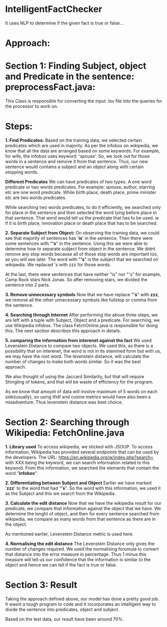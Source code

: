 # IntelligentFactChecker
It uses NLP to determine if the given fact is true or false...

# Approach:
# Section 1: Finding Subject, object and Predicate in the sentence: preprocessFact.java: 
This Class is responsible for converting the input .tsv file into the queries for the processor to work on. 

# Steps:
**1. Find Predicates:** Based on the training data, we selected certain predicates which are used in majority. As per the infobox on wikipedia, we know that all the data are arranged based on some keywords. For example, for wife, the infobox uses keyword: 'spouse'. So, we look out for those words in a sentence and remove it from that sentence. Thus, our new sentence would contains a subject and an object along with certain stopping words.

**Different Predicates**
We can have predicates of two types. A one word predicate or two words predicates. For example: spouse, author, starring etc are one word predicate. While birth place, death place, prime minister etc are two words predicates.

While searching two words predicates, to do it efficiently, we searched only for place in the sentence and then selected the word lying before place in that sentence. That word would tell us the predicate that has to be used. ie if it is birth place, innovation place or death place that has to be searched.


**2. Separate Subject from Object:**
On observing the training data, we could see that majority of sentences has '**is**' in the sentence. Then there were some sentences with "**'s**" in the sentence. Using this we were able to determine how to separate subject from object in the sentence. We didnt remove any stop words because all of those stop words are important too, as you will see later. The word with "**'s**" is the subject that we searched on wikipedia. We replaced 's with zzz for those words.

At the last, there were sentences that have neither "is" nor "'s" for example, Camp Rock stars Nick Jonas.
So after removing stars, we divided the sentence into 2 parts.


**3. Remove unnecessary symbols**
Now that we have replace "**'s**" with **zzz**, we remove all the other unnecessary symbols like fullstop or comma from the sentence.

**4. Searching through Internet**
After performing the above three steps, we are left with a tuple with Subject, Object and a predicate. 
For searching, we use Wikipedia infobox. The class FetchOnline.java is responsible for doing this. The next section describes this approach in details. 

**5. comparing the information from interenet against the fact**
We used Levenstein Distance to compare two objects. We used this, as there is a possibility that on interenet, the word is not in its stemmed form but with us, we may have the root word. The levenstein distance, will calculate the number of changes to make both words similar. So it was the best approach. 

We also thought of using the Jaccard Similarity, but that will require Shingling of tokens, and that will be waste of efficiency for the program.

As we know that amount of data will involve maximum of 5 words on each side(usually), so using tfidf and cosine metrics would have also been a misadventure. 
Thus levenstein distance was best choice.



# Section 2: Searching through Wikipedia: FetchOnline.java

**1. Library used**
To access wikipedia, we sticked with JSOUP. To access information, Wikipedia has provided several endpoints that can be used by the developers.
The URL: https://en.wikipedia.org/w/index.php?search=<XXX> with XXX being the keyword, we can search information related to this keyword. 
From this information, we searched the elements that contain the word "**infobox**". 
  
**2. Differentiating between Subject and Object**
Earlier we have marked '**zzz**' to the word that had "**'s**". So the word with this information, we used it as the Subject and this we search from the Wikipedia.

**3. Calculate the edit distance**
Now that we have the wikipedia result for our predicate, we compare that information against the object that we have. 
We determine the lenght of object, and then for every sentence searched from wikipedia, we compare as many words from that sentence as there are in the object. 

As mentioned earlier, Levenstein Distance metric is used here.

**4. Normalising the edit distance**
The Levenstein Distance only gives the number of changes required. We used the normalising forumula to convert that distance into the error measure in percentage. Thus 1 minus this measure will tell us our confidence that the information is similar to the object and hence we can tell if the fact is true or false.



# Section 3: Result
Taking the approach defined above, our model has done a pretty good job. It wasnt a tough program to code and it incorporates an intelligent way to divide the sentence into predicates, object and subject. 

Based on the test data, our result have been around 70%. 

